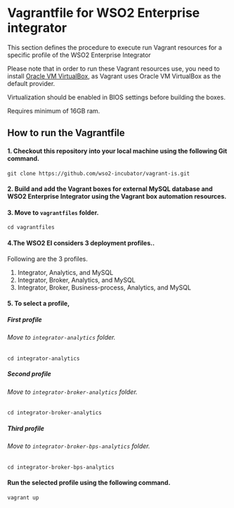 # Vagrantfile for WSO2 Enterprise integrator

This section defines the procedure to execute run Vagrant resources for a specific profile of the WSO2 Enterprise Integrator

Please note that in order to run these Vagrant resources use, you need to install
[Oracle VM VirtualBox](http://www.oracle.com/technetwork/server-storage/virtualbox/downloads/index.html),
as Vagrant uses Oracle VM VirtualBox as the default provider.

Virtualization should be enabled in BIOS settings before building the boxes.

Requires minimum of 16GB ram.

## How to run the Vagrantfile

#### 1. Checkout this repository into your local machine using the following Git command.
```
git clone https://github.com/wso2-incubator/vagrant-is.git
```
#### 2. Build and add the Vagrant boxes for external MySQL database and WSO2 Enterprise Integrator using the Vagrant box automation resources.

#### 3. Move to `vagrantfiles` folder.

    cd vagrantfiles

#### 4.The WSO2 EI considers 3 deployment profiles..

Following are the 3 profiles.

  1. Integrator, Analytics, and MySQL
  2. Integrator, Broker, Analytics, and MySQL
  3. Integrator, Broker, Business-process, Analytics, and MySQL

#### 5. To select a profile,

##### First profile

###### Move to `integrator-analytics` folder.

    cd integrator-analytics

##### Second profile

###### Move to `integrator-broker-analytics` folder.

    cd integrator-broker-analytics

##### Third profile

###### Move to `integrator-broker-bps-analytics` folder.

    cd integrator-broker-bps-analytics

#### Run the selected profile using the following command.

    vagrant up
